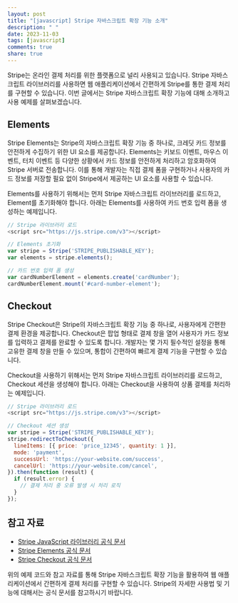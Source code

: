 ```yaml
---
layout: post
title: "[javascript] Stripe 자바스크립트 확장 기능 소개"
description: " "
date: 2023-11-03
tags: [javascript]
comments: true
share: true
---
```


Stripe는 온라인 결제 처리를 위한 플랫폼으로 널리 사용되고 있습니다. Stripe 자바스크립트 라이브러리를 사용하면 웹 애플리케이션에서 간편하게 Stripe를 통한 결제 처리를 구현할 수 있습니다. 이번 글에서는 Stripe 자바스크립트 확장 기능에 대해 소개하고 사용 예제를 살펴보겠습니다.

## Elements

Stripe Elements는 Stripe의 자바스크립트 확장 기능 중 하나로, 크레딧 카드 정보를 안전하게 수집하기 위한 UI 요소를 제공합니다. Elements는 키보드 이벤트, 마우스 이벤트, 터치 이벤트 등 다양한 상황에서 카드 정보를 안전하게 처리하고 암호화하여 Stripe 서버로 전송합니다. 이를 통해 개발자는 직접 결제 폼을 구현하거나 사용자의 카드 정보를 저장할 필요 없이 Stripe에서 제공하는 UI 요소를 사용할 수 있습니다.

Elements를 사용하기 위해서는 먼저 Stripe 자바스크립트 라이브러리를 로드하고, Element를 초기화해야 합니다. 아래는 Elements를 사용하여 카드 번호 입력 폼을 생성하는 예제입니다.

```javascript
// Stripe 라이브러리 로드
<script src="https://js.stripe.com/v3"></script>

// Elements 초기화
var stripe = Stripe('STRIPE_PUBLISHABLE_KEY');
var elements = stripe.elements();

// 카드 번호 입력 폼 생성
var cardNumberElement = elements.create('cardNumber');
cardNumberElement.mount('#card-number-element');
```

## Checkout

Stripe Checkout은 Stripe의 자바스크립트 확장 기능 중 하나로, 사용자에게 간편한 결제 환경을 제공합니다. Checkout은 팝업 형태로 결제 창을 열어 사용자가 카드 정보를 입력하고 결제를 완료할 수 있도록 합니다. 개발자는 몇 가지 필수적인 설정을 통해 고유한 결제 창을 만들 수 있으며, 통합이 간편하여 빠르게 결제 기능을 구현할 수 있습니다.

Checkout을 사용하기 위해서는 먼저 Stripe 자바스크립트 라이브러리를 로드하고, Checkout 세션을 생성해야 합니다. 아래는 Checkout을 사용하여 상품 결제를 처리하는 예제입니다.

```javascript
// Stripe 라이브러리 로드
<script src="https://js.stripe.com/v3"></script>

// Checkout 세션 생성
var stripe = Stripe('STRIPE_PUBLISHABLE_KEY');
stripe.redirectToCheckout({
  lineItems: [{ price: 'price_12345', quantity: 1 }],
  mode: 'payment',
  successUrl: 'https://your-website.com/success',
  cancelUrl: 'https://your-website.com/cancel',
}).then(function (result) {
  if (result.error) {
    // 결제 처리 중 오류 발생 시 처리 로직
  }
});
```

## 참고 자료

- [Stripe JavaScript 라이브러리 공식 문서](https://stripe.com/docs/js)
- [Stripe Elements 공식 문서](https://stripe.com/docs/js/element)
- [Stripe Checkout 공식 문서](https://stripe.com/docs/payments/checkout)

위의 예제 코드와 참고 자료를 통해 Stripe 자바스크립트 확장 기능을 활용하여 웹 애플리케이션에서 간편하게 결제 처리를 구현할 수 있습니다. Stripe의 자세한 사용법 및 기능에 대해서는 공식 문서를 참고하시기 바랍니다.
